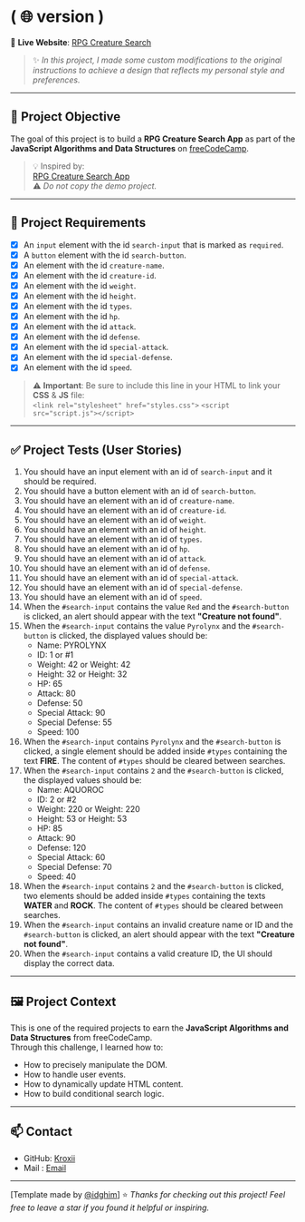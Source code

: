 #  ( 🌐 version ) 

🔗 **Live Website**: [RPG Creature Search](https://kroxii.github.io/fcc-RPG-Creature-Search-App/)

> ✨ *In this project, I made some custom modifications to the original instructions to achieve a design that reflects my personal style and preferences.*

---
## 🎯 Project Objective

The goal of this project is to build a **RPG Creature Search App** as part of the **JavaScript Algorithms and Data Structures** on [freeCodeCamp](https://www.freecodecamp.org/).

> 💡 Inspired by:  
[RPG Creature Search App](https://rpg-creature-search-app.freecodecamp.rocks/)    
⚠️ *Do not copy the demo project.*

---

## 📌 Project Requirements

- [x] An `input` element with the id `search-input` that is marked as `required`.
- [x] A `button` element with the id `search-button`.
- [x] An element with the id `creature-name`.
- [x] An element with the id `creature-id`.
- [x] An element with the id `weight`.
- [x] An element with the id `height`.
- [x] An element with the id `types`.
- [x] An element with the id `hp`.
- [x] An element with the id `attack`.
- [x] An element with the id `defense`.
- [x] An element with the id `special-attack`.
- [x] An element with the id `special-defense`.
- [x] An element with the id `speed`.

> ⚠️ **Important**: Be sure to include this line in your HTML to link your **CSS** & **JS** file:  
> `<link rel="stylesheet" href="styles.css">`
> `<script src="script.js"></script>`

---

## ✅ Project Tests (User Stories)

1. You should have an input element with an id of `search-input` and it should be required.
2. You should have a button element with an id of `search-button`.
3. You should have an element with an id of `creature-name`.
4. You should have an element with an id of `creature-id`.
5. You should have an element with an id of `weight`.
6. You should have an element with an id of `height`.
7. You should have an element with an id of `types`.
8. You should have an element with an id of `hp`.
9. You should have an element with an id of `attack`.
10. You should have an element with an id of `defense`.
11. You should have an element with an id of `special-attack`.
12. You should have an element with an id of `special-defense`.
13. You should have an element with an id of `speed`.
14. When the `#search-input` contains the value `Red` and the `#search-button` is clicked, an alert should appear with the text **"Creature not found"**.
15. When the `#search-input` contains the value `Pyrolynx` and the `#search-button` is clicked, the displayed values should be:  
    - Name: PYROLYNX  
    - ID: 1 or #1  
    - Weight: 42 or Weight: 42  
    - Height: 32 or Height: 32  
    - HP: 65  
    - Attack: 80  
    - Defense: 50  
    - Special Attack: 90  
    - Special Defense: 55  
    - Speed: 100
16. When the `#search-input` contains `Pyrolynx` and the `#search-button` is clicked, a single element should be added inside `#types` containing the text **FIRE**. The content of `#types` should be cleared between searches.
17. When the `#search-input` contains `2` and the `#search-button` is clicked, the displayed values should be:  
    - Name: AQUOROC  
    - ID: 2 or #2  
    - Weight: 220 or Weight: 220  
    - Height: 53 or Height: 53  
    - HP: 85  
    - Attack: 90  
    - Defense: 120  
    - Special Attack: 60  
    - Special Defense: 70  
    - Speed: 40
18. When the `#search-input` contains `2` and the `#search-button` is clicked, two elements should be added inside `#types` containing the texts **WATER** and **ROCK**. The content of `#types` should be cleared between searches.
19. When the `#search-input` contains an invalid creature name or ID and the `#search-button` is clicked, an alert should appear with the text **"Creature not found"**.
20. When the `#search-input` contains a valid creature ID, the UI should display the correct data.


---

## 🖼️ Project Context

This is one of the required projects to earn the **JavaScript Algorithms and Data Structures** from freeCodeCamp.  
Through this challenge, I learned how to:

- How to precisely manipulate the DOM.
- How to handle user events.
- How to dynamically update HTML content.
- How to build conditional search logic.

---

## 📫 Contact

- GitHub:  [Kroxii](https://github.com/Kroxii)
- Mail : [Email](remii.leon@gmail.com)

---

[Template made by [@idghim](https://github.com/idghim)]
⭐ *Thanks for checking out this project! Feel free to leave a star if you found it helpful or inspiring.*

